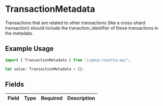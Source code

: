 # TransactionMetadata

Transactions that are related to other transactions (like a cross-shard transaction) should include the tranaction_identifier of these transactions in the metadata.

## Example Usage

```typescript
import { TransactionMetadata } from "icpmcp-rosetta-api";

let value: TransactionMetadata = {};
```

## Fields

| Field       | Type        | Required    | Description |
| ----------- | ----------- | ----------- | ----------- |